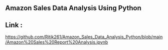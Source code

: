 ## Amazon Sales Data Analysis Using Python

## Link :
https://github.com/Ritik261/Amazon_Sales_Data_Analysis_Python/blob/main/Amazon%20Sales%20Report%20Analysis.ipynb
